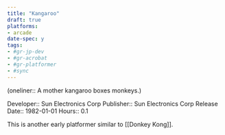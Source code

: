 ```yaml
---
title: "Kangaroo"
draft: true
platforms:
- arcade
date-spec: y
tags:
- #gr-jp-dev 
- #gr-acrobat 
- #gr-platformer 
- #sync
---
```


(oneliner:: A mother kangaroo boxes monkeys.)

Developer:: Sun Electronics Corp
Publisher:: Sun Electronics Corp
Release Date:: 1982-01-01
Hours:: 0.1

This is another early platformer similar to [[Donkey Kong]].